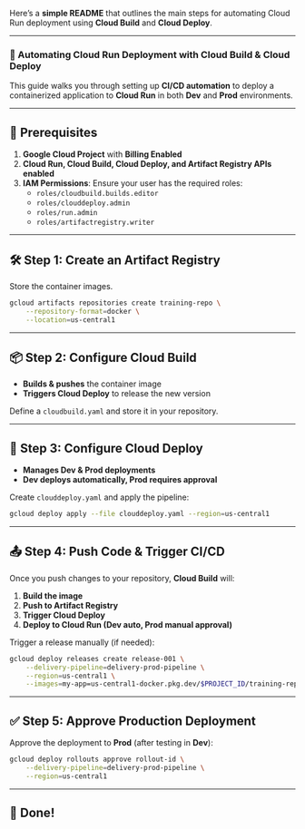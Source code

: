 Here’s a **simple README** that outlines the main steps for automating Cloud Run deployment using **Cloud Build** and **Cloud Deploy**.

---

### **🚀 Automating Cloud Run Deployment with Cloud Build & Cloud Deploy**  

This guide walks you through setting up **CI/CD automation** to deploy a containerized application to **Cloud Run** in both **Dev** and **Prod** environments.  

---

## **🔹 Prerequisites**
1. **Google Cloud Project** with **Billing Enabled**  
2. **Cloud Run, Cloud Build, Cloud Deploy, and Artifact Registry APIs enabled**  
3. **IAM Permissions**: Ensure your user has the required roles:
   - `roles/cloudbuild.builds.editor`
   - `roles/clouddeploy.admin`
   - `roles/run.admin`
   - `roles/artifactregistry.writer`

---

## **🛠️ Step 1: Create an Artifact Registry**  
Store the container images.  

```sh
gcloud artifacts repositories create training-repo \
    --repository-format=docker \
    --location=us-central1
```

---

## **📦 Step 2: Configure Cloud Build**  
- **Builds & pushes** the container image  
- **Triggers Cloud Deploy** to release the new version  

Define a `cloudbuild.yaml` and store it in your repository.

---

## **🚀 Step 3: Configure Cloud Deploy**  
- **Manages Dev & Prod deployments**  
- **Dev deploys automatically, Prod requires approval**  

Create `clouddeploy.yaml` and apply the pipeline:

```sh
gcloud deploy apply --file clouddeploy.yaml --region=us-central1
```

---

## **📤 Step 4: Push Code & Trigger CI/CD**  
Once you push changes to your repository, **Cloud Build** will:
1. **Build the image**  
2. **Push to Artifact Registry**  
3. **Trigger Cloud Deploy**  
4. **Deploy to Cloud Run (Dev auto, Prod manual approval)**  

Trigger a release manually (if needed):  

```sh
gcloud deploy releases create release-001 \
    --delivery-pipeline=delivery-prod-pipeline \
    --region=us-central1 \
    --images=my-app=us-central1-docker.pkg.dev/$PROJECT_ID/training-repo/py-helloworld:latest
```

---

## **✅ Step 5: Approve Production Deployment**  
Approve the deployment to **Prod** (after testing in **Dev**):

```sh
gcloud deploy rollouts approve rollout-id \
    --delivery-pipeline=delivery-prod-pipeline \
    --region=us-central1
```

---

## **🎉 Done!**